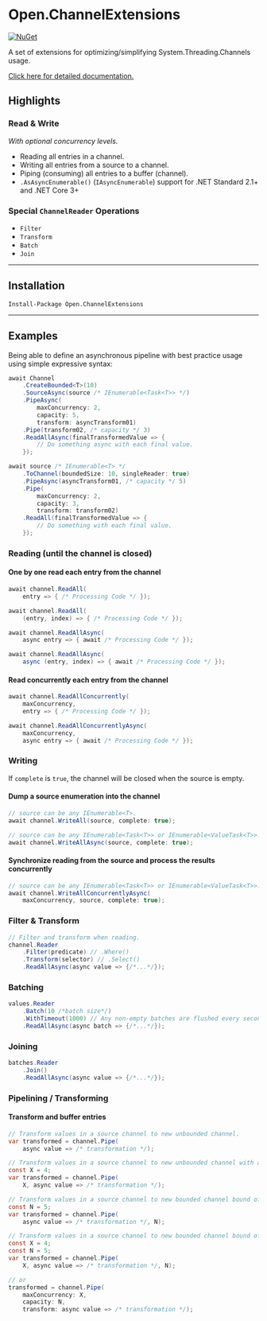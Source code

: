 # Open.ChannelExtensions

[![NuGet](https://img.shields.io/nuget/v/Open.ChannelExtensions.svg?style=flat)](https://www.nuget.org/packages/Open.ChannelExtensions/)

A set of extensions for optimizing/simplifying System.Threading.Channels usage.

[Click here for detailed documentation.](https://open-net-libraries.github.io/Open.ChannelExtensions/api/Open.ChannelExtensions.Extensions.html#methods)

## Highlights

### Read & Write

*With optional concurrency levels.*

* Reading all entries in a channel.
* Writing all entries from a source to a channel.
* Piping (consuming) all entries to a buffer (channel).
* `.AsAsyncEnumerable()` (`IAsyncEnumerable`) support for .NET Standard 2.1+ and .NET Core 3+

### Special `ChannelReader` Operations

* `Filter`
* `Transform`
* `Batch`
* `Join`

---
## Installation

```nuget
Install-Package Open.ChannelExtensions
```
---

## Examples

Being able to define an asynchronous pipeline with best practice usage using simple expressive syntax:

```cs
await Channel
    .CreateBounded<T>(10)
    .SourceAsync(source /* IEnumerable<Task<T>> */)
    .PipeAsync(
        maxConcurrency: 2,
        capacity: 5,
        transform: asyncTransform01)
    .Pipe(transform02, /* capacity */ 3)
    .ReadAllAsync(finalTransformedValue => {
        // Do something async with each final value.
    });
```

```cs
await source /* IEnumerable<T> */
    .ToChannel(boundedSize: 10, singleReader: true)
    .PipeAsync(asyncTransform01, /* capacity */ 5)
    .Pipe(
        maxConcurrency: 2,
        capacity: 3,
        transform: transform02)
    .ReadAll(finalTransformedValue => {
        // Do something with each final value.
    });
```

### Reading (until the channel is closed)

#### One by one read each entry from the channel

```cs
await channel.ReadAll(
    entry => { /* Processing Code */ });
```

```cs
await channel.ReadAll(
    (entry, index) => { /* Processing Code */ });
```

```cs
await channel.ReadAllAsync(
    async entry => { await /* Processing Code */ });
```

```cs
await channel.ReadAllAsync(
    async (entry, index) => { await /* Processing Code */ });
```

#### Read concurrently each entry from the channel

```cs
await channel.ReadAllConcurrently(
    maxConcurrency,
    entry => { /* Processing Code */ });
```

```cs
await channel.ReadAllConcurrentlyAsync(
    maxConcurrency,
    async entry => { await /* Processing Code */ });
```

### Writing

If `complete` is `true`, the channel will be closed when the source is empty.

#### Dump a source enumeration into the channel

```cs
// source can be any IEnumerable<T>.
await channel.WriteAll(source, complete: true);
```

```cs
// source can be any IEnumerable<Task<T>> or IEnumerable<ValueTask<T>>.
await channel.WriteAllAsync(source, complete: true);
```

#### Synchronize reading from the source and process the results concurrently

```cs
// source can be any IEnumerable<Task<T>> or IEnumerable<ValueTask<T>>.
await channel.WriteAllConcurrentlyAsync(
    maxConcurrency, source, complete: true);
```

### Filter & Transform

```cs
// Filter and transform when reading.
channel.Reader
    .Filter(predicate) // .Where()
    .Transform(selector) // .Select()
    .ReadAllAsync(async value => {/*...*/});
```

### Batching

```cs
values.Reader
    .Batch(10 /*batch size*/)
    .WithTimeout(1000) // Any non-empty batches are flushed every second.
    .ReadAllAsync(async batch => {/*...*/});
```

### Joining

```cs
batches.Reader
    .Join()
    .ReadAllAsync(async value => {/*...*/});
```

### Pipelining / Transforming

#### Transform and buffer entries

```cs
// Transform values in a source channel to new unbounded channel.
var transformed = channel.Pipe(
    async value => /* transformation */);
```

```cs
// Transform values in a source channel to new unbounded channel with a max concurrency of X.
const X = 4;
var transformed = channel.Pipe(
    X, async value => /* transformation */);
```

```cs
// Transform values in a source channel to new bounded channel bound of N entries.
const N = 5;
var transformed = channel.Pipe(
    async value => /* transformation */, N);
```

```cs
// Transform values in a source channel to new bounded channel bound of N entries with a max concurrency of X.
const X = 4;
const N = 5;
var transformed = channel.Pipe(
    X, async value => /* transformation */, N);

// or
transformed = channel.Pipe(
    maxConcurrency: X,
    capacity: N,
    transform: async value => /* transformation */);
```
